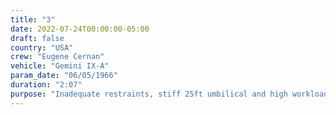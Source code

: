 ```yaml
---
title: "3"
date: 2022-07-24T00:00:00-05:00
draft: false
country: "USA"
crew: "Eugene Cernan"
vehicle: "Gemini IX-A"
param_date: "06/05/1966"
duration: "2:07"
purpose: "Inadequate restraints, stiff 25ft umbilical and high workloads exceeded suit vent loop cooling capacity and caused fogging.  Demo called off of tethered astronaut maneuvering unit"
---
```

